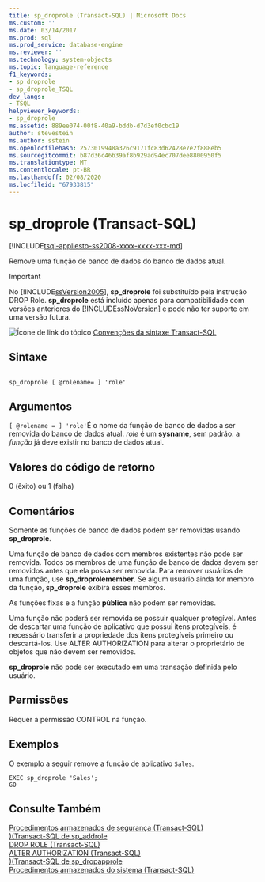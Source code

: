 ```yaml
---
title: sp_droprole (Transact-SQL) | Microsoft Docs
ms.custom: ''
ms.date: 03/14/2017
ms.prod: sql
ms.prod_service: database-engine
ms.reviewer: ''
ms.technology: system-objects
ms.topic: language-reference
f1_keywords:
- sp_droprole
- sp_droprole_TSQL
dev_langs:
- TSQL
helpviewer_keywords:
- sp_droprole
ms.assetid: 889ee074-00f8-40a9-bddb-d7d3ef0cbc19
author: stevestein
ms.author: sstein
ms.openlocfilehash: 2573019948a326c9171fc83d62428e7e2f888eb5
ms.sourcegitcommit: b87d36c46b39af8b929ad94ec707dee8800950f5
ms.translationtype: MT
ms.contentlocale: pt-BR
ms.lasthandoff: 02/08/2020
ms.locfileid: "67933815"
---
```

# <a name="sp_droprole-transact-sql"></a>sp_droprole (Transact-SQL)
[!INCLUDE[tsql-appliesto-ss2008-xxxx-xxxx-xxx-md](../../includes/tsql-appliesto-ss2008-xxxx-xxxx-xxx-md.md)]

  Remove uma função de banco de dados do banco de dados atual.  
  
> [!IMPORTANT]  
>  No [!INCLUDE[ssVersion2005](../../includes/ssversion2005-md.md)], **sp_droprole** foi substituído pela instrução DROP Role. **sp_droprole** está incluído apenas para compatibilidade com versões anteriores do [!INCLUDE[ssNoVersion](../../includes/ssnoversion-md.md)] e pode não ter suporte em uma versão futura.  
  
 ![Ícone de link do tópico](../../database-engine/configure-windows/media/topic-link.gif "Ícone de link do tópico") [Convenções da sintaxe Transact-SQL](../../t-sql/language-elements/transact-sql-syntax-conventions-transact-sql.md)  
  
## <a name="syntax"></a>Sintaxe  
  
```  
  
sp_droprole [ @rolename= ] 'role'  
```  
  
## <a name="arguments"></a>Argumentos  
`[ @rolename = ] 'role'`É o nome da função de banco de dados a ser removida do banco de dados atual. *role* é um **sysname**, sem padrão. a *função* já deve existir no banco de dados atual.  
  
## <a name="return-code-values"></a>Valores do código de retorno  
 0 (êxito) ou 1 (falha)  
  
## <a name="remarks"></a>Comentários  
 Somente as funções de banco de dados podem ser removidas usando **sp_droprole**.  
  
 Uma função de banco de dados com membros existentes não pode ser removida. Todos os membros de uma função de banco de dados devem ser removidos antes que ela possa ser removida. Para remover usuários de uma função, use **sp_droprolemember**. Se algum usuário ainda for membro da função, **sp_droprole** exibirá esses membros.  
  
 As funções fixas e a função **pública** não podem ser removidas.  
  
 Uma função não poderá ser removida se possuir qualquer protegível. Antes de descartar uma função de aplicativo que possui itens protegíveis, é necessário transferir a propriedade dos itens protegíveis primeiro ou descartá-los. Use ALTER AUTHORIZATION para alterar o proprietário de objetos que não devem ser removidos.  
  
 **sp_droprole** não pode ser executado em uma transação definida pelo usuário.  
  
## <a name="permissions"></a>Permissões  
 Requer a permissão CONTROL na função.  
  
## <a name="examples"></a>Exemplos  
 O exemplo a seguir remove a função de aplicativo `Sales`.  
  
```  
EXEC sp_droprole 'Sales';  
GO  
```  
  
## <a name="see-also"></a>Consulte Também  
 [Procedimentos armazenados de segurança &#40;Transact-SQL&#41;](../../relational-databases/system-stored-procedures/security-stored-procedures-transact-sql.md)   
 [&#41;&#40;Transact-SQL de sp_addrole](../../relational-databases/system-stored-procedures/sp-addrole-transact-sql.md)   
 [DROP ROLE &#40;Transact-SQL&#41;](../../t-sql/statements/drop-role-transact-sql.md)   
 [ALTER AUTHORIZATION &#40;Transact-SQL&#41;](../../t-sql/statements/alter-authorization-transact-sql.md)   
 [&#41;&#40;Transact-SQL de sp_dropapprole](../../relational-databases/system-stored-procedures/sp-dropapprole-transact-sql.md)   
 [Procedimentos armazenados do sistema &#40;Transact-SQL&#41;](../../relational-databases/system-stored-procedures/system-stored-procedures-transact-sql.md)  
  
  

